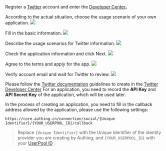<IntegrationDetailCard title="Create an app on the Twitter Developer Platform">

Register a [Twitter](https://twitter.com/) account and enter the [Developer Center](https://developer.twitter.com/en/portal/)。

According to the actual situation, choose the usage scenario of your own application.
![](~@imagesZhCn/connections/twitter/4.png)

Fill in the basic information.
![](~@imagesZhCn/connections/twitter/5.png)

Describe the usage scenarios for Twitter information.
![](~@imagesZhCn/connections/twitter/6.png)

Check the application information and click Next.
![](~@imagesZhCn/connections/twitter/7.png)

Agree to the terms and apply for the app.
![](~@imagesZhCn/connections/twitter/8.png)

Verify account email and wait for Twitter to review.
![](~@imagesZhCn/connections/twitter/9.png)

Please follow the [Twitter documentation](https://developer.twitter.com/en/docs/getting-started) guidelines to create in the [Twitter Developer Center](https://developer.twitter.com/en/portal/) For an application, you need to record the **API Key** and **API Secret Key** of the application, which will be used later.

In the process of creating an application, you need to fill in the callback address allowed by the application, please use the following settings:

```
https://core.authing.cn/connection/social/{Unique Identifier}/{YOUR_USERPOOL_ID}/callback
```

> Replace `{Unique Identifier}` with the Unique Identifier of the identity provider you are creating by Authing, and `{YOUR_USERPOOL_ID}` with your [UserPool ID](/en/guides/faqs/get-userpool-id-and-secret.md)

</IntegrationDetailCard>
